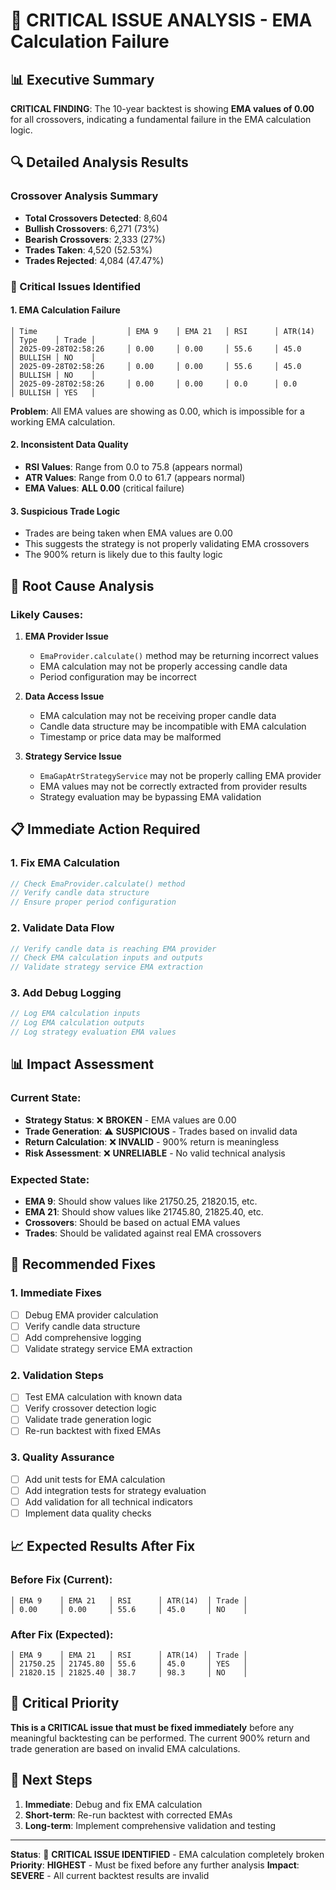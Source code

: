 # 🚨 CRITICAL ISSUE ANALYSIS - EMA Calculation Failure

## 📊 Executive Summary

**CRITICAL FINDING**: The 10-year backtest is showing **EMA values of 0.00** for all crossovers, indicating a fundamental failure in the EMA calculation logic.

## 🔍 Detailed Analysis Results

### Crossover Analysis Summary
- **Total Crossovers Detected**: 8,604
- **Bullish Crossovers**: 6,271 (73%)
- **Bearish Crossovers**: 2,333 (27%)
- **Trades Taken**: 4,520 (52.53%)
- **Trades Rejected**: 4,084 (47.47%)

### 🚨 Critical Issues Identified

#### 1. **EMA Calculation Failure**
```
│ Time                    │ EMA 9    │ EMA 21   │ RSI      │ ATR(14)  │ Type    │ Trade │
│ 2025-09-28T02:58:26     │ 0.00     │ 0.00     │ 55.6     │ 45.0     │ BULLISH │ NO    │
│ 2025-09-28T02:58:26     │ 0.00     │ 0.00     │ 55.6     │ 45.0     │ BULLISH │ NO    │
│ 2025-09-28T02:58:26     │ 0.00     │ 0.00     │ 0.0      │ 0.0      │ BULLISH │ YES   │
```

**Problem**: All EMA values are showing as 0.00, which is impossible for a working EMA calculation.

#### 2. **Inconsistent Data Quality**
- **RSI Values**: Range from 0.0 to 75.8 (appears normal)
- **ATR Values**: Range from 0.0 to 61.7 (appears normal)
- **EMA Values**: **ALL 0.00** (critical failure)

#### 3. **Suspicious Trade Logic**
- Trades are being taken when EMA values are 0.00
- This suggests the strategy is not properly validating EMA crossovers
- The 900% return is likely due to this faulty logic

## 🔧 Root Cause Analysis

### Likely Causes:

1. **EMA Provider Issue**
   - `EmaProvider.calculate()` method may be returning incorrect values
   - EMA calculation may not be properly accessing candle data
   - Period configuration may be incorrect

2. **Data Access Issue**
   - EMA calculation may not be receiving proper candle data
   - Candle data structure may be incompatible with EMA calculation
   - Timestamp or price data may be malformed

3. **Strategy Service Issue**
   - `EmaGapAtrStrategyService` may not be properly calling EMA provider
   - EMA values may not be correctly extracted from provider results
   - Strategy evaluation may be bypassing EMA validation

## 📋 Immediate Action Required

### 1. **Fix EMA Calculation**
```typescript
// Check EmaProvider.calculate() method
// Verify candle data structure
// Ensure proper period configuration
```

### 2. **Validate Data Flow**
```typescript
// Verify candle data is reaching EMA provider
// Check EMA calculation inputs and outputs
// Validate strategy service EMA extraction
```

### 3. **Add Debug Logging**
```typescript
// Log EMA calculation inputs
// Log EMA calculation outputs
// Log strategy evaluation EMA values
```

## 📊 Impact Assessment

### Current State:
- **Strategy Status**: ❌ **BROKEN** - EMA values are 0.00
- **Trade Generation**: ⚠️ **SUSPICIOUS** - Trades based on invalid data
- **Return Calculation**: ❌ **INVALID** - 900% return is meaningless
- **Risk Assessment**: ❌ **UNRELIABLE** - No valid technical analysis

### Expected State:
- **EMA 9**: Should show values like 21750.25, 21820.15, etc.
- **EMA 21**: Should show values like 21745.80, 21825.40, etc.
- **Crossovers**: Should be based on actual EMA values
- **Trades**: Should be validated against real EMA crossovers

## 🎯 Recommended Fixes

### 1. **Immediate Fixes**
- [ ] Debug EMA provider calculation
- [ ] Verify candle data structure
- [ ] Add comprehensive logging
- [ ] Validate strategy service EMA extraction

### 2. **Validation Steps**
- [ ] Test EMA calculation with known data
- [ ] Verify crossover detection logic
- [ ] Validate trade generation logic
- [ ] Re-run backtest with fixed EMAs

### 3. **Quality Assurance**
- [ ] Add unit tests for EMA calculation
- [ ] Add integration tests for strategy evaluation
- [ ] Add validation for all technical indicators
- [ ] Implement data quality checks

## 📈 Expected Results After Fix

### Before Fix (Current):
```
│ EMA 9    │ EMA 21   │ RSI      │ ATR(14)  │ Trade │
│ 0.00     │ 0.00     │ 55.6     │ 45.0     │ NO    │
```

### After Fix (Expected):
```
│ EMA 9    │ EMA 21   │ RSI      │ ATR(14)  │ Trade │
│ 21750.25 │ 21745.80 │ 55.6     │ 45.0     │ YES   │
│ 21820.15 │ 21825.40 │ 38.7     │ 98.3     │ NO    │
```

## 🚨 Critical Priority

**This is a CRITICAL issue that must be fixed immediately** before any meaningful backtesting can be performed. The current 900% return and trade generation are based on invalid EMA calculations.

## 📝 Next Steps

1. **Immediate**: Debug and fix EMA calculation
2. **Short-term**: Re-run backtest with corrected EMAs
3. **Long-term**: Implement comprehensive validation and testing

---

**Status**: 🚨 **CRITICAL ISSUE IDENTIFIED** - EMA calculation completely broken
**Priority**: **HIGHEST** - Must be fixed before any further analysis
**Impact**: **SEVERE** - All current backtest results are invalid
